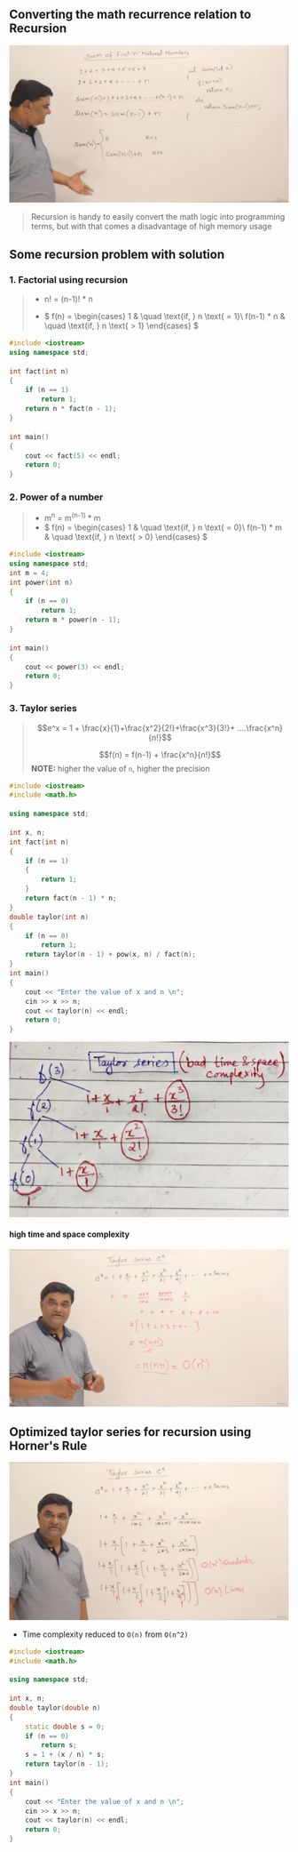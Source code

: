 ## Converting the math recurrence relation to Recursion
<img src='./resources/mathToRecursion.jpg'>

> Recursion is handy to easily convert the math logic into programming terms, but with that comes a disadvantage of high memory usage

## Some recursion problem with solution
### 1. Factorial using recursion

> - n! = (n-1)! * n
>
> -   $
>f(n) =
>  \begin{cases}
>    1       & \quad \text{if, } n \text{ = 1}\\
>    f(n-1) * n  & \quad \text{if, } n \text{ > 1}
>  \end{cases}
>$

```cpp
#include <iostream>
using namespace std;

int fact(int n)
{
    if (n == 1)
        return 1;
    return n * fact(n - 1);
}

int main()
{
    cout << fact(5) << endl;
    return 0;
}
```
### 2. Power of a number
> - m<sup>n</sup> = m<sup>(n-1)</sup> * m
> -   $
>f(n) =
>  \begin{cases}
>    1       & \quad \text{if, } n \text{ = 0}\\
>    f(n-1) * m  & \quad \text{if, } n \text{ > 0}
>  \end{cases}
>$

```cpp
#include <iostream>
using namespace std;
int m = 4;
int power(int n)
{
    if (n == 0)
        return 1;
    return m * power(n - 1);
}

int main()
{
    cout << power(3) << endl;
    return 0;
}
```

### 3. Taylor series
 >$$e^x = 1 +  \frac{x}{1}+\frac{x^2}{2!}+\frac{x^3}{3!}+ ....\frac{x^n}{n!}$$
>
>$$f(n) = f(n-1) + \frac{x^n}{n!}$$
> **NOTE:** higher the value of `n`, higher the precision

```cpp
#include <iostream>
#include <math.h>

using namespace std;

int x, n;
int fact(int n)
{
    if (n == 1)
    {
        return 1;
    }
    return fact(n - 1) * n;
}
double taylor(int n)
{
    if (n == 0)
        return 1;
    return taylor(n - 1) + pow(x, n) / fact(n);
}
int main()
{
    cout << "Enter the value of x and n \n";
    cin >> x >> n;
    cout << taylor(n) << endl;
    return 0;
}
```
<img src='./resources/taylorSeriesTree.jpg'>

#### high time and space complexity
<img src='./resources/taylorSeriesTimeComplexity01.jpg'>

## Optimized taylor series for recursion using Horner's Rule
<img src='./resources/taylorSeriesTimeComplexity02.jpg'>

- Time complexity reduced to `O(n)` from `O(n^2)`


```cpp
#include <iostream>
#include <math.h>

using namespace std;

int x, n;
double taylor(double n)
{
    static double s = 0;
    if (n == 0)
        return s;
    s = 1 + (x / n) * s;
    return taylor(n - 1);
}
int main()
{
    cout << "Enter the value of x and n \n";
    cin >> x >> n;
    cout << taylor(n) << endl;
    return 0;
}
```